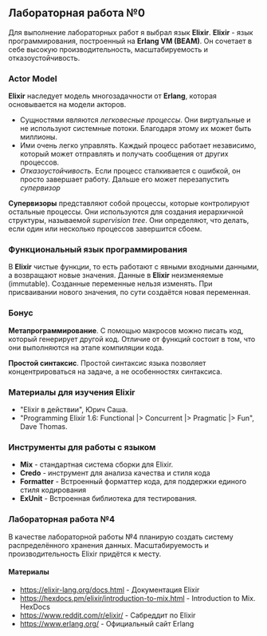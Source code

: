 ## Лабораторная работа №0

Для выполнение лабораторных работ я выбрал язык **Elixir**. **Elixir** - язык программирования, построенный на **Erlang VM (BEAM)**. Он сочетает в себе высокую производительность, масштабируемость и отказоустойчивость.

 ### Actor Model
 **Elixir** наследует модель многозадачности от **Erlang**, которая основывается на модели акторов. 
 - Сущностями являются *легковесные процессы*. Они виртуальные и не используют системные потоки. Благодаря этому их может быть миллионы.
 - Ими очень легко управлять. Каждый процесс работает независимо, который может отправлять и получать сообщения от других процессов. 
 - *Отказоустойчивость*. Если процесс сталкивается с ошибкой, он просто завершает работу. Дальше его может перезапустить *супервизор*
 
**Супервизоры** представляют собой процессы, которые контролируют остальные процессы. Они используются для создания иерархичной структуры, называемой *supervision tree*. Они определяют, что делать, если один или несколько процессов завершится сбоем.

### Функциональный язык программирования
В **Elixir** чистые функции, то есть работают с явными входными данными, а возвращают новые значения. 
Данные в **Elixir** неизменяемые (immutable). Созданные переменные нельзя изменять. При присваивании нового значения, по сути создаётся новая переменная. 

### Бонус
**Метапрограммирование**. С помощью макросов можно писать код, который генерирует другой код. Отличие от функций состоит в том, что они выполняются на этапе компиляции кода.

**Простой синтаксис**. Простой синтаксис языка позволяет концентрироваться на задаче, а не особенностях синтаксиса. 

### Материалы для изучения Elixir

 - "Elixir в действии", Юрич Саша. 
- "Programming Elixir 1.6: Functional |> Concurrent |> Pragmatic |> Fun", Dave Thomas.

### Инструменты для работы с языком
- **Mix** - стандартная система сборки для Elixir. 
- **Credo** - инструмент для анализа качества и стиля кода
- **Formatter** - Встроенный форматтер кода, для поддержки единого стиля кодирования
- **ExUnit** - Встроенная библиотека для тестирования.

### Лабораторная работа №4
В качестве лабораторной работы №4 планирую создать систему распределённого хранения данных. Масштабируемость и производительность Elixir придётся к месту.

#### Материалы
- https://elixir-lang.org/docs.html - Документация Elixir
- https://hexdocs.pm/elixir/introduction-to-mix.html - Introduction to Mix. HexDocs
- https://www.reddit.com/r/elixir/ - Сабреддит по Elixir
- https://www.erlang.org/ - Официальный сайт Erlang

